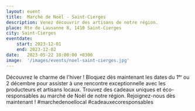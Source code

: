 ```yaml
---
layout: event
title:  Marché de Noël - Saint-Cierges
description: Venez découvrir des artisans de notre région.
place: Rte de Lausanne 8, 1410 Saint-Cierges
city: Saint-Cierges
eventdate:
    start: 2023-12-01
    end: 2023-12-02
date:   2023-05-22 10:00:00 +0300
image:  '/images/events/noel-saint-cierges.jpg'
---
```

Découvrez le charme de l'hiver ! Bloquez dès maintenant les dates du 1ᵉʳ ou 2 décembre pour assister à une rencontre exceptionnelle avec les producteurs et artisans locaux. Trouvez des cadeaux uniques et éco-responsables au marché de Noël de notre région. Rejoignez-nous dès maintenant ! #marchedenoellocal #cadeauxecoresponsables



